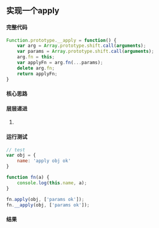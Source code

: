 ## 实现一个apply
#### 完整代码
```js
Function.prototype.__apply = function() {
    var arg = Array.prototype.shift.call(arguments);
    var params = Array.prototype.shift.call(arguments);
    arg.fn = this;
    var applyFn = arg.fn(...params);
    delete arg.fn;
    return applyFn;
}

```
#### 核心思路
#### 层层递进
1. 
#### 运行测试
```js
// test
var obj = {
    name: 'apply obj ok'
}

function fn(a) {
    console.log(this.name, a);
}

fn.apply(obj, ['params ok']);
fn.__apply(obj, ['params ok']);
```
#### 结果